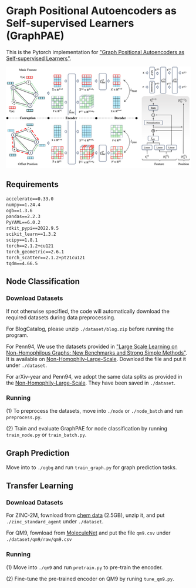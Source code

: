# Graph Positional Autoencoders as Self-supervised Learners (GraphPAE)

This is the Pytorch implementation for ["Graph Positional Autoencoders as Self-supervised Learners"]().

![](https://github.com/liuyang-tian/GraphPAE/blob/main/GraphPAE.png)

## Requirements
```
accelerate==0.33.0
numpy==1.24.4
ogb==1.3.6
pandas==2.2.3
PyYAML==6.0.2
rdkit_pypi==2022.9.5
scikit_learn==1.3.2
scipy==1.8.1
torch==2.1.2+cu121
torch_geometric==2.6.1
torch_scatter==2.1.2+pt21cu121
tqdm==4.66.5
```

## Node Classification

### Download Datasets
If not otherwise specified, the code will automatically download the required datasets during data preprocessing.

For BlogCatalog, please unzip `./dataset/blog.zip` before running the program.

For Penn94, We use the datasets provided in ["Large Scale Learning on Non-Homophilous Graphs: New Benchmarks and Strong Simple Methods"]([https://arxiv.org/abs/2110.14446](https://arxiv.org/abs/2110.14446)). It is available on [Non-Homophily-Large-Scale](https://github.com/CUAI/Non-Homophily-Large-Scale/blob/master/data/facebook100/Penn94.mat). Download the file and put it under `./dataset`. 

For arXiv-year and Penn94, we adopt the same data splits as provided in the [Non-Homophily-Large-Scale](https://github.com/CUAI/Non-Homophily-Large-Scale/tree/master/data/splits). They have been saved in `./dataset`.

### Running
(1) To preprocess the datasets, move into `./node` or `./node_batch` and run `preprocess.py`.

(2) Train and evaluate GraphPAE for node classification by running `train_node.py` or `train_batch.py`.

## Graph Prediction
Move into to `./ogbg` and run `train_graph.py` for graph prediction tasks.

## Transfer Learning
### Download Datasets
For ZINC-2M, fownload from [chem data](https://snap.stanford.edu/gnn-pretrain/data/chem_dataset.zip) (2.5GB), unzip it, and put `./zinc_standard_agent` under `./dataset`.

For QM9, fownload from [MoleculeNet](https://moleculenet.org/datasets-1) and put the file `qm9.csv` under `./dataset/qm9/raw/qm9.csv`

### Running

(1) Move into `./qm9` and run `pretrain.py` to pre-train the encoder.

(2) Fine-tune the pre-trained encoder on QM9 by runing `tune_qm9.py`.


<!-- ## Cite -->
<!-- Welcome to kindly cite our work with:
```
@inproceedings{liugraph,
  title={Graph Distillation with Eigenbasis Matching},
  author={Liu, Yang and Bo, Deyu and Shi, Chuan},
  booktitle={Forty-first International Conference on Machine Learning}
}
``` -->
